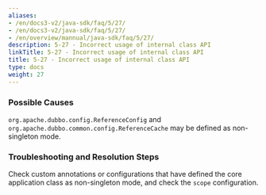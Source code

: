 ```yaml
---
aliases:
- /en/docs3-v2/java-sdk/faq/5/27/
- /en/docs3-v2/java-sdk/faq/5/27/
- /en/overview/mannual/java-sdk/faq/5/27/
description: 5-27 - Incorrect usage of internal class API
linkTitle: 5-27 - Incorrect usage of internal class API
title: 5-27 - Incorrect usage of internal class API
type: docs
weight: 27
---
```







### Possible Causes

`org.apache.dubbo.config.ReferenceConfig` and `org.apache.dubbo.common.config.ReferenceCache` may be defined as non-singleton mode.

### Troubleshooting and Resolution Steps

Check custom annotations or configurations that have defined the core application class as non-singleton mode, and check the `scope` configuration.

